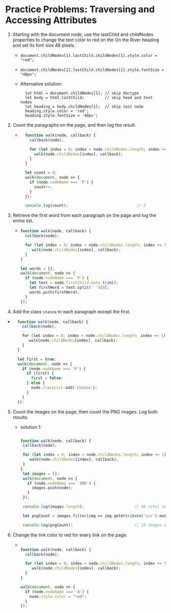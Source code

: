 # Practice Problems: Traversing and Accessing Attributes

1. Starting with the document node, use the lastChild and childNodes properties to change the text color to red on the On the River heading and set its font size 48 pixels.

    + `document.childNodes[1].lastChild.childNodes[1].style.color = "red";`
    + `document.childNodes[1].lastChild.childNodes[1].style.fontSize = "48px";`

    + Alternative solution:
      ```
        let html = document.childNodes[1]; // skip doctype
        let body = html.lastChild;         // skip head and text nodes
        let heading = body.childNodes[1];  // skip text node
        heading.style.color = 'red';
        heading.style.fontSize = '48px';
      ```

2. Count the paragraphs on the page, and then log the result.

    + ```js
        function walk(node, callback) {
          callback(node);

          for (let index = 0; index < node.childNodes.length; index += 1) {
            walk(node.childNodes[index], callback);
          }
        }

        let count = 0;
        walk(document, node => {
          if (node.nodeName === 'P') {
            count++;
          }
        });

        console.log(count);                              // 5
      ```

3. Retrieve the first word from each paragraph on the page and log the entire list.

    + ```js
      function walk(node, callback) {
        callback(node);

        for (let index = 0; index < node.childNodes.length; index += 1) {
           walk(node.childNodes[index], callback);
        }
      }

      let words = [];
      walk(document, node => {
        if (node.nodeName === 'P') {
          let text = node.firstChild.data.trim();
          let firstWord = text.split(' ')[0];
          words.push(firstWord);
        }
      });
      ```

4. Add the class `stanza` to each paragraph except the first.

  + ```js
      function walk(node, callback) {
        callback(node);

        for (let index = 0; index < node.childNodes.length; index += 1) {
           walk(node.childNodes[index], callback);
        }
      }

      let first = true;
      walk(document, node => {
        if (node.nodeName === 'P') {
          if (first) {
            first = false;
          } else {
            node.classList.add('stanza');
          }
        }
      });
    ```

5. Count the images on the page, then count the PNG images. Log both results.

    + solution 1:
       ```js

       function walk(node, callback) {
        callback(node);

        for (let index = 0; index < node.childNodes.length; index += 1) {
           walk(node.childNodes[index], callback);
        }
      }
        let images = [];
        walk(document, node => {
          if (node.nodeName === 'IMG') {
            images.push(node);
          }
        });

        console.log(images.length);                      // 48 total images

        let pngCount = images.filter(img => img.getAttribute('src').match(/png$/)).length;

        console.log(pngCount);                           // 23 images in png format
      ```

6. Change the link color to red for every link on the page.

    + ```js

      function walk(node, callback) {
        callback(node);

        for (let index = 0; index < node.childNodes.length; index += 1) {
           walk(node.childNodes[index], callback);
        }
      }

      walk(document, node => {
        if (node.nodeName === 'A') {
          node.style.color = "red";
        }
      });
      ```